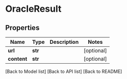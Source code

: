 # OracleResult

## Properties

| Name        | Type    | Description | Notes       |
| ----------- | ------- | ----------- | ----------- |
| **url**     | **str** |             | \[optional] |
| **content** | **str** |             | \[optional] |

\[Back to Model list] \[Back to API list] \[Back to README]
